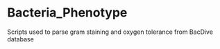 # Bacteria_Phenotype
Scripts used to parse gram staining and oxygen tolerance from BacDive database
